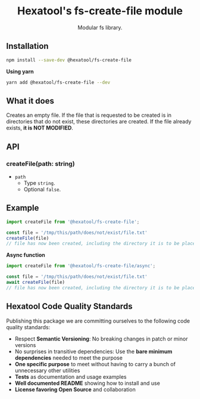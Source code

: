 <h1 align="center">
  Hexatool's fs-create-file module 
</h1>

<p align="center">
  Modular fs library.
</p>

## Installation

```bash
npm install --save-dev @hexatool/fs-create-file
```

**Using yarn**

```bash
yarn add @hexatool/fs-create-file --dev
```

## What it does
Creates an empty file. If the file that is requested to be created is in directories that do not exist, these directories are created. 
If the file already exists, **it is NOT MODIFIED**.

## API

### createFile(path: string)
- `path`
   - Type `string`.
   - Optional `false`.


## Example

```typescript
import createFile from '@hexatool/fs-create-file';

const file = '/tmp/this/path/does/not/exist/file.txt'
createFile(file)
// file has now been created, including the directory it is to be placed in
```

**Async function**

```typescript
import createFile from '@hexatool/fs-create-file/async';

const file = '/tmp/this/path/does/not/exist/file.txt'
await createFile(file)
// file has now been created, including the directory it is to be placed in
```
## Hexatool Code Quality Standards

Publishing this package we are committing ourselves to the following code quality standards:

- Respect **Semantic Versioning**: No breaking changes in patch or minor versions
- No surprises in transitive dependencies: Use the **bare minimum dependencies** needed to meet the purpose
- **One specific purpose** to meet without having to carry a bunch of unnecessary other utilities
- **Tests** as documentation and usage examples
- **Well documented README** showing how to install and use
- **License favoring Open Source** and collaboration
